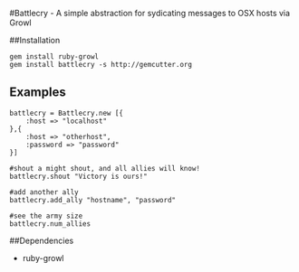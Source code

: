 #Battlecry - A simple abstraction for sydicating messages to OSX hosts via Growl

##Installation

	gem install ruby-growl
	gem install battlecry -s http://gemcutter.org

## Examples

	battlecry = Battlecry.new [{
		:host => "localhost"
	},{
		:host => "otherhost",
		:password => "password"
	}]

	#shout a might shout, and all allies will know!
	battlecry.shout "Victory is ours!"
	
	#add another ally
	battlecry.add_ally "hostname", "password"
	
	#see the army size
	battlecry.num_allies

##Dependencies
- ruby-growl